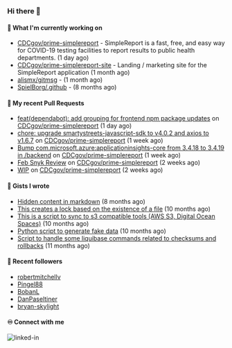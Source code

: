 ### Hi there 👋

#### 🚀 What I'm currently working on

- [CDCgov/prime-simplereport](https://github.com/CDCgov/prime-simplereport) - SimpleReport is a fast, free, and easy way for COVID-19 testing facilities to report results to public health departments. (1 day ago)
- [CDCgov/prime-simplereport-site](https://github.com/CDCgov/prime-simplereport-site) - Landing / marketing site for the SimpleReport application (1 month ago)
- [alismx/gitmsg](https://github.com/alismx/gitmsg) -  (1 month ago)
- [SpielBorg/.github](https://github.com/SpielBorg/.github) -  (8 months ago)

#### 🔨 My recent Pull Requests

- [feat(dependabot): add grouping for frontend npm package updates](https://github.com/CDCgov/prime-simplereport/pull/7342) on [CDCgov/prime-simplereport](https://github.com/CDCgov/prime-simplereport) (1 day ago)
- [chore: upgrade smartystreets-javascript-sdk to v4.0.2 and axios to v1.6.7](https://github.com/CDCgov/prime-simplereport/pull/7315) on [CDCgov/prime-simplereport](https://github.com/CDCgov/prime-simplereport) (1 week ago)
- [Bump com.microsoft.azure:applicationinsights-core from 3.4.18 to 3.4.19 in /backend](https://github.com/CDCgov/prime-simplereport/pull/7312) on [CDCgov/prime-simplereport](https://github.com/CDCgov/prime-simplereport) (1 week ago)
- [Feb Snyk Review](https://github.com/CDCgov/prime-simplereport/pull/7297) on [CDCgov/prime-simplereport](https://github.com/CDCgov/prime-simplereport) (2 weeks ago)
- [WIP](https://github.com/CDCgov/prime-simplereport/pull/7296) on [CDCgov/prime-simplereport](https://github.com/CDCgov/prime-simplereport) (2 weeks ago)

#### 📓 Gists I wrote

- [Hidden content in markdown](https://gist.github.com/cffeb79c933f98279c46906f390fd3a0) (8 months ago)
- [This creates a lock based on the existence of a file](https://gist.github.com/6bb524c02a636a478f49d7387f57869b) (10 months ago)
- [This is a script to sync to s3 compatible tools (AWS S3, Digital Ocean Spaces)](https://gist.github.com/7a42ab3b5203a9eca579f0a80a9dc63b) (10 months ago)
- [Python script to generate fake data](https://gist.github.com/ea13a03b628e2d682334c0adf38400c5) (10 months ago)
- [Script to handle some liquibase commands related to checksums and rollbacks](https://gist.github.com/ac68b4781c7c500bf5c2aa9bd4aaff7c) (11 months ago)

#### 👯 Recent followers

- [robertmitchellv](https://github.com/robertmitchellv)
- [Pingel88](https://github.com/Pingel88)
- [BobanL](https://github.com/BobanL)
- [DanPaseltiner](https://github.com/DanPaseltiner)
- [bryan-skylight](https://github.com/bryan-skylight)

#### ♾️ Connect with me
[<img align="left" alt="linked-in" src="https://img.shields.io/badge/linkedin-%230077B5.svg?&style=for-the-badge&logo=linkedin&logoColor=white" />](https://www.linkedin.com/in/alismx)
